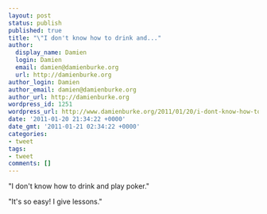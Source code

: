 ```yaml
---
layout: post
status: publish
published: true
title: "\"I don't know how to drink and..."
author:
  display_name: Damien
  login: Damien
  email: damien@damienburke.org
  url: http://damienburke.org
author_login: Damien
author_email: damien@damienburke.org
author_url: http://damienburke.org
wordpress_id: 1251
wordpress_url: http://www.damienburke.org/2011/01/20/i-dont-know-how-to-drink-and-2/
date: '2011-01-20 21:34:22 +0000'
date_gmt: '2011-01-21 02:34:22 +0000'
categories:
- tweet
tags:
- tweet
comments: []
---
```

<p>"I don't know how to drink and play poker."</p>
<p>"It's so easy! I give lessons."</p>
